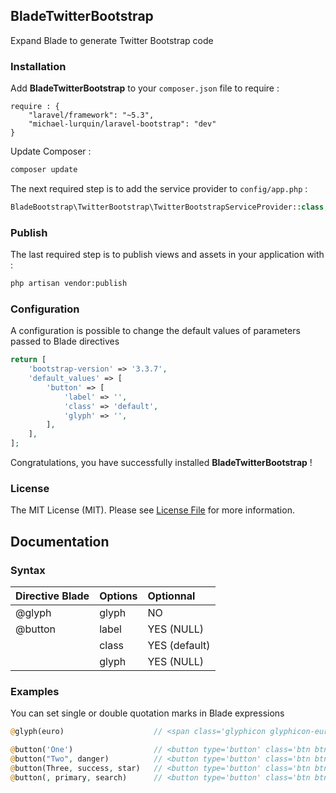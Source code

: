## BladeTwitterBootstrap ##

Expand Blade to generate Twitter Bootstrap code

### Installation ###

Add **BladeTwitterBootstrap** to your `composer.json` file to require :
```
require : {
    "laravel/framework": "~5.3",
    "michael-lurquin/laravel-bootstrap": "dev"
}
```

Update Composer :

```bash
composer update
```

The next required step is to add the service provider to `config/app.php` :

```php
BladeBootstrap\TwitterBootstrap\TwitterBootstrapServiceProvider::class,
```

### Publish ###

The last required step is to publish views and assets in your application with :

```bash
php artisan vendor:publish
```

### Configuration ###

A configuration is possible to change the default values of parameters passed to Blade directives

```php
return [
    'bootstrap-version' => '3.3.7',
    'default_values' => [
        'button' => [
            'label' => '',
            'class' => 'default',
            'glyph' => '',
        ],
    ],
];
```

Congratulations, you have successfully installed **BladeTwitterBootstrap** !

### License

The MIT License (MIT). Please see [License File](LICENSE) for more information.

## Documentation ##

### Syntax ###

| Directive Blade   |      Options      |  Optionnal    |
|-------------------|:------------------|:--------------|
| @glyph            | glyph             | NO            |
| @button           | label             | YES (NULL)    |
|                   | class             | YES (default) |
|                   | glyph             | YES (NULL)    |

### Examples ###

You can set single or double quotation marks in Blade expressions

```php
@glyph(euro)                    // <span class='glyphicon glyphicon-euro' aria-hidden='true'></span>

@button('One')                  // <button type='button' class='btn btn-default'>One</button>
@button("Two", danger)          // <button type='button' class='btn btn-danger'>Two</button>
@button(Three, success, star)   // <button type='button' class='btn btn-success'><span class='glyphicon glyphicon-star' aria-hidden='true'></span> Three</button>
@button(, primary, search)      // <button type='button' class='btn btn-primary'><span class='glyphicon glyphicon-search' aria-hidden='true'></span></button>
```
